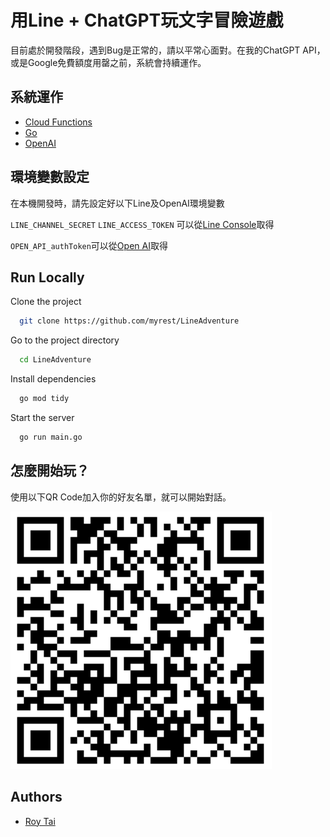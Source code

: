 
# 用Line + ChatGPT玩文字冒險遊戲

目前處於開發階段，遇到Bug是正常的，請以平常心面對。在我的ChatGPT API，或是Google免費額度用罄之前，系統會持續運作。



## 系統運作

 - [Cloud Functions](https://cloud.google.com/functions)
 - [Go](https://go.dev/)
 - [OpenAI](https://openai.com/)

## 環境變數設定

在本機開發時，請先設定好以下Line及OpenAI環境變數

`LINE_CHANNEL_SECRET`
`LINE_ACCESS_TOKEN`
可以從[Line Console](https://developers.line.biz/console/)取得

`OPEN_API_authToken`可以從[Open AI](https://platform.openai.com/account/api-keys)取得


## Run Locally

Clone the project

```bash
  git clone https://github.com/myrest/LineAdventure
```

Go to the project directory

```bash
  cd LineAdventure
```

Install dependencies

```bash
  go mod tidy
```

Start the server

```bash
  go run main.go
```


## 怎麼開始玩？
使用以下QR Code加入你的好友名單，就可以開始對話。

![加入它](https://raw.githubusercontent.com/myrest/LineAdventure/main/LineAdventure.png)



## Authors

- [Roy Tai](https://www.facebook.com/roy.tai.58)
